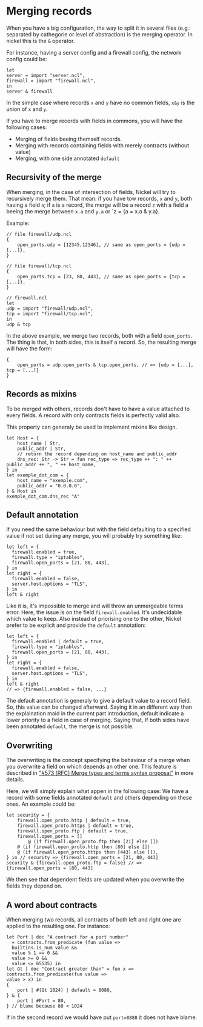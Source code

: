 # Merging records

When you have a big configuration, the way to split it in several files
(e.g.: separated by cathegorie or level of abstraction) is the merging operator.
In nickel this is the `&` operator.

For instance, having a server config and a firewall config, the network config
could be:

```text
let
server = import "server.ncl",
firewall = import "firewall.ncl",
in
server & firewall
```

In the simple case where records `x` and `y` have no common fields, `x&y` is the
union of `x` and `y`.

If you have to merge records with fields in commons, you will have the following cases:

- Merging of fields beeing themself records.
- Merging with records containing fields with merely contracts (without value)
- Merging, with one side annotated `default`

## Recursivity of the merge

When merging, in the case of intersection of fields, Nickel will try to
recursively merge them. That mean: if you have tow records, `x` and `y`, both
having a field `a`; if `a` is a record, the merge will be a record `z` with a
field a beeing the merge between `x.a` and `y.a` or `z = {a = x.a & y.a}.

Example:

```text
// file firewall/udp.ncl
{
    open_ports.udp = [12345,12346], // same as open_ports = {udp = [...]},
}

// file firewall/tcp.ncl
{
    open_ports.tcp = [23, 80, 443], // same as open_ports = {tcp = [...]},
}

// firewall.ncl
let
udp = import "firewall/udp.ncl",
tcp = import "firewall/tcp.ncl",
in
udp & tcp
```

In the above example, we merge two records, both with a field `open_ports`. The
thing is that, in  both sides, this is itself a record. So, the resulting merge
will have the form:

```text
{
    open_ports = udp.open_ports & tcp.open_ports, // => {udp = [...], tcp = [...]}
}
```

## Records as mixins

To be merged with others, records don't have to have a value attached to every fields.
A record with only contracts fields is perfectly valid also.

This property can generaly be used to implement mixins like design.

```
let Host = {
    host_name | Str,
    public_addr | Str,
    // return the record depending on host_name and public_addr
    dns_rec: Str -> Str = fun rec_type => rec_type ++ ": " ++ public_addr ++ ", " ++ host_name,
} in
let exemple_dot_com = {
    host_name = "exemple.com",
    public_addr = "0.0.0.0",
} & Host in
exemple_dot_com.dns_rec "A"
```

## Default annotation

If you need the same behaviour but with the field defaulting to a specified
value if not set during any merge, you will probably try something like:

```text
let left = {
  firewall.enabled = true,
  firewall.type = "iptables",
  firewall.open_ports = [21, 80, 443],
} in
let right = {
  firewall.enabled = false,
  server.host.options = "TLS",
} in
left & right
```

Like it is, it's impossible to merge and will throw an unmergeable terms error.
Here, the issue is on the field `firewall.enabled`. It's undecidable which value
to keep. Also instead of priorising one to the other, Nickel prefer to be
explicit and provide the `default` annotation:

```text
let left = {
  firewall.enabled | default = true,
  firewall.type = "iptables",
  firewall.open_ports = [21, 80, 443],
} in
let right = {
  firewall.enabled = false,
  server.host.options = "TLS",
} in
left & right
// => {firewall.enabled = false, ...}
```

The default annotation is generaly to give a default value to a record field.
So, this value can be changed afterward. Saying it in an different way than
the explaination maid in the current part introduction,
default indicate a lower priority to a field in case of merging. Saying that,
If both sides have been annotated `default`, the merge is not possible.

## Overwriting

The overwriting is the concept specifying the behaviour of a merge when you
overwrite a field on which depends an other one. This  feature is described in
["#573 [RFC] Merge types and terms syntax proposal"](https://github.com/tweag/nickel/pull/573)
in more details.

Here, we will simply explain what appen in the following case:
We have a record with some fields annotated `default` and others depending on
these ones. An example could be:

```text
let security = {
    firewall.open_proto.http | default = true,
    firewall.open_proto.https | default = true,
    firewall.open_proto.ftp | default = true,
    firewall.open_ports = []
        @ (if firewall.open_proto.ftp then [21] else [])
	@ (if firewall.open_proto.http then [80] else [])
	@ (if firewall.open_proto.https then [443] else []),
} in // security => {firewall.open_ports = [21, 80, 443]
security & {firewall.open_proto.ftp = false} // => {firewall.open_ports = [80, 443]
```

We then see that dependent fields are updated when you overwrite the fields they
depend on.

## A word about contracts

When merging two records, all contracts of both left and right one
are applied to the resulting one.
For instance:

```text
let Port | doc "A contract for a port number"
  = contracts.from_predicate (fun value =>
  builtins.is_num value &&
  value % 1 == 0 &&
  value >= 0 &&
  value <= 65535) in
let Gt | doc "Contract greater than" = fun x =>
contracts.from_predicate(fun value =>
value > x) in
{
    port | #(Gt 1024) | default = 8080,
} & {
    port | #Port = 80,
} // blame because 80 < 1024
```

If in the second record we would have put `port=8888` it does not have blame.
